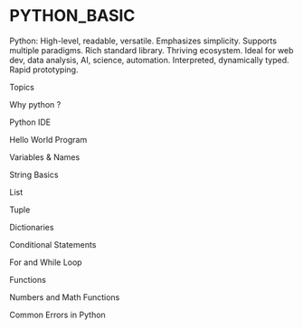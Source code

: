 # PYTHON_BASIC
Python: High-level, readable, versatile. Emphasizes simplicity. Supports multiple paradigms. Rich standard library. Thriving ecosystem. Ideal for web dev, data analysis, AI, science, automation. Interpreted, dynamically typed. Rapid prototyping.

Topics
 
Why python ?

Python IDE

Hello World Program

Variables & Names

String Basics

List

Tuple

Dictionaries

Conditional Statements

For and While Loop

Functions

Numbers and Math Functions

Common Errors in Python

